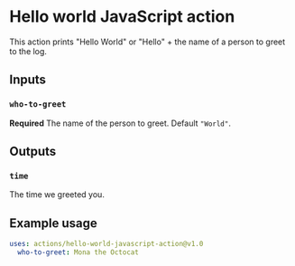 # Hello world JavaScript action

This action prints "Hello World" or "Hello" + the name of a person to greet to the log.

## Inputs

### `who-to-greet`

**Required** The name of the person to greet. Default `"World"`.

## Outputs

### `time`

The time we greeted you.

## Example usage

```yaml
uses: actions/hello-world-javascript-action@v1.0
  who-to-greet: Mona the Octocat
```
